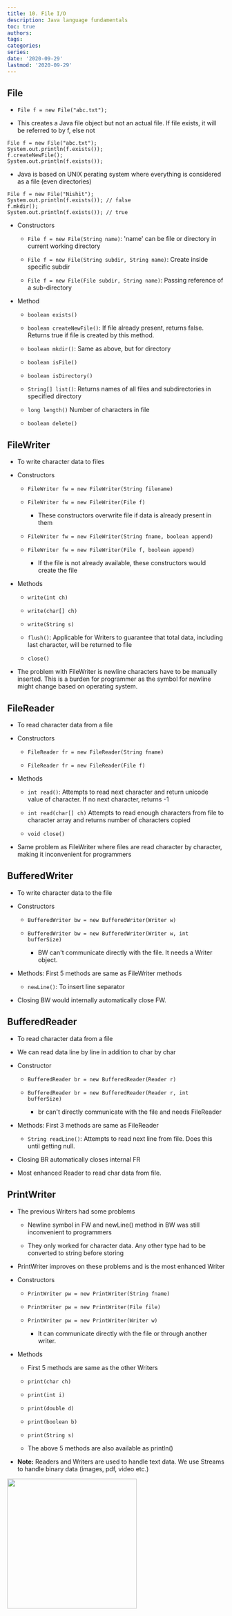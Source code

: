 ```yaml
---
title: 10. File I/O
description: Java language fundamentals
toc: true
authors:
tags:
categories:
series:
date: '2020-09-29'
lastmod: '2020-09-29'
---
```


## File

- ```File f = new File("abc.txt");```

- This creates a Java file object but not an actual file. If file exists, it will be referred to by f, else not

```
File f = new File("abc.txt");
System.out.println(f.exists());
f.createNewFile();
System.out.println(f.exists());
```

- Java is based on UNIX perating system where everything is considered as a file (even directories)

```
File f = new File("Nishit");
System.out.println(f.exists()); // false
f.mkdir();
System.out.println(f.exists()); // true
```

- Constructors

    - ```File f = new File(String name)```: 'name' can be file or directory in current working directory

    - ```File f = new File(String subdir, String name)```: Create inside specific subdir

    - ```File f = new File(File subdir, String name)```: Passing reference of a sub-directory

- Method

    - ```boolean exists()```

    - ```boolean createNewFile()```: If file already present, returns false. Returns true if file is created by this method.

    - ```boolean mkdir()```: Same as above, but for directory

    - ```boolean isFile()```

    - ```boolean isDirectory()```

    - ```String[] list()```: Returns names of all files and subdirectories in specified directory

    - ```long length()``` Number of characters in file

    - ```boolean delete()```

## FileWriter

- To write character data to files

- Constructors

    - ```FileWriter fw = new FileWriter(String filename)```

    - ```FileWriter fw = new FileWriter(File f)```

        - These constructors overwrite file if data is already present in them

    - ```FileWriter fw = new FileWriter(String fname, boolean append)```

    - ```FileWriter fw = new FileWriter(File f, boolean append)```

        - If the file is not already available, these constructors would create the file

- Methods

    - ```write(int ch)```

    - ```write(char[] ch)```

    - ```write(String s)```

    - ```flush()```: Applicable for Writers to guarantee that total data, including last character, will be returned to file

    - ```close()```
    
- The problem with FileWriter is newline characters have to be manually inserted. This is a burden for programmer as the symbol for newline might change based on operating system.

## FileReader

- To read character data from a file

- Constructors

    - ```FileReader fr = new FileReader(String fname)```

    - ```FileReader fr = new FileReader(File f)```

- Methods

    - ```int read()```: Attempts to read next character and return unicode value of character. If no next character, returns -1

    - ```int read(char[] ch)``` Attempts to read enough characters from file to character array and returns number of characters copied

    - ```void close()```

- Same problem as FileWriter where files are read character by character, making it inconvenient for programmers

## BufferedWriter

- To write character data to the file

- Constructors

    - ```BufferedWriter bw = new BufferedWriter(Writer w)```

    - ```BufferedWriter bw = new BufferedWriter(Writer w, int bufferSize)```

        - BW can't communicate directly with the file. It needs a Writer object.

- Methods: First 5 methods are same as FileWriter methods

    - ```newLine()```: To insert line separator

- Closing BW would internally automatically close FW.

## BufferedReader

- To read character data from a file

- We can read data line by line in addition to char by char

- Constructor

    - ```BufferedReader br = new BufferedReader(Reader r)```

    - ```BufferedReader br = new BufferedReader(Reader r, int bufferSize)```

        - br can't directly communicate with the file and needs FileReader

- Methods: First 3 methods are same as FileReader

    - ```String readLine()```: Attempts to read next line from file. Does this until getting null.

- Closing BR automatically closes internal FR

- Most enhanced Reader to read char data from file.

## PrintWriter

- The previous Writers had some problems

    - Newline symbol in FW and newLine() method in BW was still inconvenient to programmers

    - They only worked for character data. Any other type had to be converted to string before storing

- PrintWriter improves on these problems and is the most enhanced Writer

- Constructors

    - ```PrintWriter pw = new PrintWriter(String fname)```

    - ```PrintWriter pw = new PrintWriter(File file)```

    - ```PrintWriter pw = new PrintWriter(Writer w)```

        - It can communicate directly with the file or through another writer.

- Methods

    - First 5 methods are same as the other Writers

    - ```print(char ch)```

    - ```print(int i)```

    - ```print(double d)```

    - ```print(boolean b)```

    - ```print(String s)```

    - The above 5 methods are also available as println()

- **Note:** Readers and Writers are used to handle text data. We use Streams to handle binary data (images, pdf, video etc.)



<div>
    <img src="/docs/java/core_java_ocjp_scjp/file_io_hierarchy.png" style="height:300px;margin:auto;">
</div>